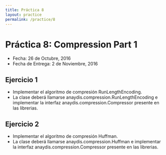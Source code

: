```yaml
---
title: Práctica 8
layout: practice
permalink: /practice/8
---
```


# Práctica 8: Compression Part 1

* Fecha: 26 de Octubre, 2016
* Fecha de Entrega: 2 de Noviembre, 2016

## Ejercicio 1

* Implementar el algoritmo de compresión RunLengthEncoding.
* La clase deberá llamarse anaydis.compression.RunLengthEncoding e implementar la interfaz anaydis.compression.Compressor presente en las librerias.

## Ejercicio 2

* Implementar el algoritmo de compresión Huffman.
* La clase deberá llamarse anaydis.compression.Huffman e implementar la interfaz anaydis.compression.Compressor presente en las librerias.
